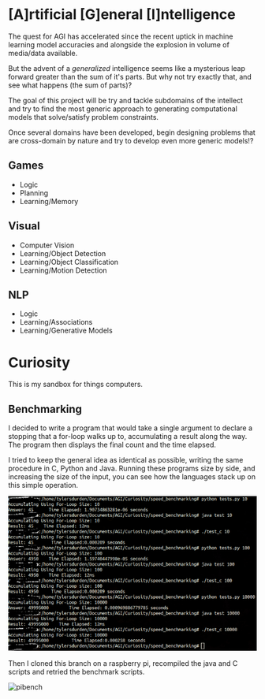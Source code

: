 # [A]rtificial [G]eneral [I]ntelligence
The quest for AGI has accelerated since the recent uptick in
machine learning model accuracies and alongside the explosion in
volume of media/data available. 

But the advent of a *generalized* intelligence seems like a mysterious 
leap forward greater than the sum of it's parts. But why not try 
exactly that, and see what happens (the sum of parts)? 

The goal of this project will be try and tackle subdomains of the 
intellect and try to find the most generic approach to generating
computational models that solve/satisfy problem constraints. 

Once several domains have been developed, begin designing problems 
that are cross-domain by nature and try to develop even more generic
models!?

## Games 
 * Logic 
 * Planning
 * Learning/Memory 
 
## Visual
 * Computer Vision  
 * Learning/Object Detection
 * Learning/Object Classification
 * Learning/Motion Detection 
 
## NLP 
 * Logic 
 * Learning/Associations
 * Learning/Generative Models 
 
# Curiosity 
This is my sandbox for things computers.

## Benchmarking 
I decided to write a program that would take a single argument
to declare a stopping that a for-loop walks up to, accumulating 
a result along the way. The program then displays the final count
and the time elapsed. 

I tried to keep the general idea as identical as possible, writing
the same procedure in C, Python and Java. Running these programs 
size by side, and increasing the size of the input, you can see
how the languages stack up on this simple operation. 

![bench](https://raw.githubusercontent.com/scott-robbins/AGI/master/Curiosity/speed_benchmarking/ForLoop_Benchmarks.png)

Then I cloned this branch on a raspberry pi, recompiled the java and C scripts
and retried the benchmark scripts. 

![pibench](https://raw.githubusercontent.com/scott-robbins/AGI/master/Curiousity/speed_benchmarking/pi_benchmark.png)